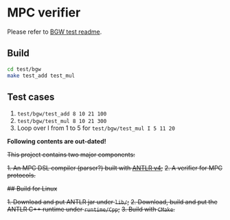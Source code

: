 # MPC verifier

Please refer to [BGW test readme](test/bgw/README.md).

## Build

```sh
cd test/bgw
make test_add test_mul
```

## Test cases

1. `test/bgw/test_add 8 10 21 100`
2. `test/bgw/test_mul 8 10 21 300`
3. Loop over I from 1 to 5 for `test/bgw/test_mul I 5 11 20`

**Following contents are out-dated!**

~~This project contains two major components:~~

~~1. An MPC DSL compiler (parser?) built with [ANTLR v4](https://github.com/antlr/antlr4);~~
~~2. A verifier for MPC protocols.~~

~~## Build for Linux~~

~~1. Download and put ANTLR jar under `lib/`;~~
~~2. Download, build and put the ANTLR C++ runtime under `runtime/Cpp`;~~
~~3. Build with `CMake`.~~
